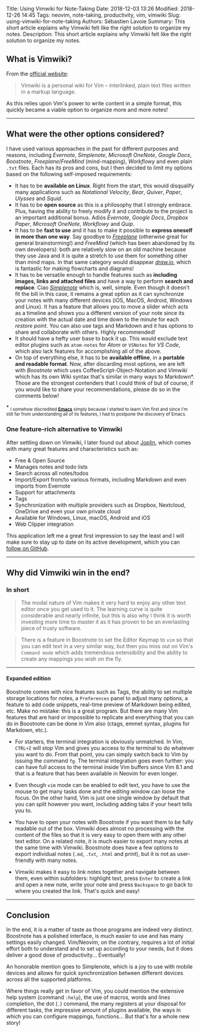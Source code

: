 Title: Using Vimwiki for Note-Taking
Date: 2018-12-03 13:26
Modified: 2018-12-26 14:45
Tags: neovim, note-taking, productivity, vim, vimwiki
Slug: using-vimwiki-for-note-taking
Authors: Sébastien Lavoie
Summary: This short article explains why Vimwiki felt like the right solution to organize my notes.
Description: This short article explains why Vimwiki felt like the right solution to organize my notes.

## What is Vimwiki?

From the [official website](https://vimwiki.github.io/):
> Vimwiki is a personal wiki for Vim – interlinked, plain text files
written in a markup language.

As this relies upon Vim's power to write content in a simple format,
this quickly became a viable option to organize more and more notes!

----

## What were the other options considered?

I have used various approaches in the past for different purposes and
reasons, including *Evernote*, *Simplenote*, *Microsoft OneNote*,
*Google Docs*, *Boostnote*, *Freeplane*/*FreeMind* (mind-mapping),
*Workflowy* and even plain `.txt` files. Each has its pros and cons, but
I then decided to limit my options based on the following self-imposed
requirements:

- It has to be **available on Linux**. Right from the start, this would
disqualify many applications such as *Notational Velocity*, *Bear*,
*Quiver*, *Paper*, *Ulysses* and *Squid*.
- It has to be **open source** as this is a philosophy that I strongly
embrace. Plus, having the ability to freely modify it and contribute to
the project is an important additional bonus. Adiós *Evernote*, *Google
Docs*, *Dropbox Paper*, *Microsoft OneNote*, *Workflowy* and *Quip*.
- It has to be **fast to use** and it has to make it possible
to **express oneself in more than one way**. Say goodbye to
*[Freeplane](https://www.freeplane.org)* (otherwise great for
general brainstorming!) and *FreeMind* (which has been abandoned
by its own developers): both are relatively slow on an old machine
because they use Java and it is quite a stretch to use them for
something other than mind maps. In that same category would disappear
*[draw.io](https://www.draw.io/)*, which is fantastic for making
flowcharts and diagrams!
- It has to be versatile enough to handle features such as **including
images, links and attached files** and have a way to perform **search
and replace**. Ciao *[Simplenote](https://simplenote.com/)* which
is, well, simple. Even though it doesn't fit the bill in this case,
it remains a great option as it can synchronize your notes with many
different devices (iOS, MacOS, Android, Windows and Linux). It has
a feature that allows you to move a slider which acts as a timeline
and shows you a different version of your note since its creation
with the actual date and time down to the minute for each *restore
point*. You can also use tags and Markdown and it has options to
share and collaborate with others. Highly recommended!
- It should have a hefty user base to back it up. This would exclude
text editor plugins such as `atom-notes` for *Atom* or `VSNotes` for *VS
Code*, which also lack features for accomplishing all of the above.
- On top of everything else, it has to be **available offline**, in a
**portable and readable format**. Now, after discarding most options, we
are left with *Boostnote* which uses CoffeeScript-Object-Notation and
*Vimwiki* which has its own Wiki syntax that's similar in many ways to
Markdown\*. Those are the strongest contenders that I could think of but
of course, if you would like to share your recommendations, please do so
in the comments below!

\* <sub>I somehow discredited
**[Emacs](https://www.gnu.org/software/emacs)** simply because I started
to learn Vim first and since I'm still far from understanding all of
its features, I had to postpone the discovery of Emacs.</sub>

### One feature-rich alternative to Vimwiki

After settling down on Vimwiki, I later found out about <a
href="https://joplin.cozic.net">Joplin</a>, which comes with many great
features and characteristics such as:

- Free & Open Source
- Manages notes and todo lists
- Search across all notes/todos
- Import/Export from/to various formats, including Markdown and even
imports from Evernote
- Support for attachments
- Tags
- Synchronization with multiple providers such as Dropbox, Nextcloud,
OneDrive and even your own private cloud
- Available for Windows, Linux, macOS, Android and iOS
- Web Clipper integration

This application left me a great first impression to say the least and I
will make sure to stay up to date on its active development, which you
can <a href="https://github.com/laurent22/joplin">follow on GitHub</a>.

----

## Why did Vimwiki win in the end?

### In short
> The modal nature of Vim makes it very hard to enjoy any other text
editor once you get used to it. The learning curve is quite considerable
and nearly infinite, but this is also why I think it is worth investing
more time to master it as it has proven to be an everlasting piece of
trusty software.

> There is a feature in Boostnote to set the Editor Keymap to `vim` so
that you can edit text in a very similar way, but then you miss out on
Vim's `Command mode` which adds tremendous extensibility and the ability
to create any mappings you wish on the fly.

---

#### Expanded edition

Boostnote comes with nice features such as Tags, the ability to set
multiple storage locations for notes, a `Preferences` panel to adjust
many options, a feature to add code snippets, real-time preview of
Markdown being edited, etc. Make no mistake: this is a great program.
But there are many Vim features that are hard or impossible to replicate
and everything that you can do in Boostnote can be done in Vim also
(ctags, emmet syntax, plugins for Markdown, etc.).

- For starters, the terminal integration is obviously unmatched. In
Vim, `CTRL+Z` will _stop_ Vim and gives you access to the terminal to
do whatever you want to do. From that point, you can simply switch back
to Vim by issuing the command `fg`. The terminal integration goes even
further: you can have full access to the terminal inside Vim buffers
since Vim 8.1 and that is a feature that has been available in Neovim
for even longer.

- Even though `vim` mode can be enabled to edit text, you have to use
the mouse to get many tasks done and the editing window can loose the
focus. On the other hand, Vim is just one single window by default that
you can split however you want, including adding tabs if your heart
tells you to.

- You have to open your notes with Boostnote if you want them to be
fully readable out of the box. Vimwiki does almost no processing with
the content of the files so that it is very easy to open them with any
other text editor. On a related note, it is much easier to export many
notes at the same time with Vimwiki. Boostnote does have a few options
to export individual notes (`.md`, `.txt`, `.html` and print), but it is
not as user-friendly with many notes.

- Vimwiki makes it easy to link notes together and navigate between
them, even within subfolders: highlight text, press `Enter` to create a
link and open a new note, write your note and press `Backspace` to go
back to where you created the link. That's quick and easy!

----

## Conclusion

In the end, it is a matter of taste as those programs are indeed very
distinct. Boostnote has a polished interface, is much easier to use and
has many settings easily changed. Vim/Neovim, on the contrary, requires
a lot of initial effort both to understand and to set up according
to your needs, but it does deliver a good dose of productivity...
Eventually!

An honorable mention goes to Simplenote, which is a joy to use with
mobile devices and allows for quick synchronization between different
devices across all the supported platforms.

Where things really get in favor of Vim, you could mention the extensive
help system (command `:help`), the use of macros, words and lines
completion, the dot (`.`) command, the many registers at your disposal
for different tasks, the impressive amount of plugins available, the
ways in which you can configure mappings, functions... But that's for a
whole new story!
